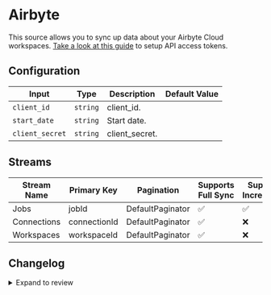 # Airbyte

This source allows you to sync up data about your Airbyte Cloud workspaces. [Take a look at this guide](https://docs.airbyte.com/using-airbyte/configuring-api-access) to setup API access tokens.
## Configuration

| Input | Type | Description | Default Value |
|-------|------|-------------|---------------|
| `client_id` | `string` | client_id.  |  |
| `start_date` | `string` | Start date.  |  |
| `client_secret` | `string` | client_secret.  |  |

## Streams
| Stream Name | Primary Key | Pagination | Supports Full Sync | Supports Incremental |
|-------------|-------------|------------|---------------------|----------------------|
| Jobs | jobId | DefaultPaginator | ✅ |  ✅  |
| Connections | connectionId | DefaultPaginator | ✅ |  ❌  |
| Workspaces | workspaceId | DefaultPaginator | ✅ |  ❌  |

## Changelog

<details>
  <summary>Expand to review</summary>

| Version | Date | Pull Request | Subject |
|---------|------|--------------|---------|
| 0.1.12 | 2025-10-29 | [69033](https://github.com/airbytehq/airbyte/pull/69033) | Update dependencies |
| 0.1.11 | 2025-10-14 | [67831](https://github.com/airbytehq/airbyte/pull/67831) | Update dependencies |
| 0.1.10 | 2025-09-30 | [65650](https://github.com/airbytehq/airbyte/pull/65650) | Update dependencies |
| 0.1.9 | 2025-08-23 | [65318](https://github.com/airbytehq/airbyte/pull/65318) | Update dependencies |
| 0.1.8 | 2025-07-19 | [63476](https://github.com/airbytehq/airbyte/pull/63476) | Update dependencies |
| 0.1.7 | 2025-06-28 | [62144](https://github.com/airbytehq/airbyte/pull/62144) | Update dependencies |
| 0.1.6 | 2025-06-15 | [60611](https://github.com/airbytehq/airbyte/pull/60611) | Update dependencies |
| 0.1.5 | 2025-05-10 | [59852](https://github.com/airbytehq/airbyte/pull/59852) | Update dependencies |
| 0.1.4 | 2025-05-03 | [59370](https://github.com/airbytehq/airbyte/pull/59370) | Update dependencies |
| 0.1.3 | 2025-04-26 | [58721](https://github.com/airbytehq/airbyte/pull/58721) | Update dependencies |
| 0.1.2 | 2025-04-19 | [58276](https://github.com/airbytehq/airbyte/pull/58276) | Update dependencies |
| 0.1.1 | 2025-04-12 | [57637](https://github.com/airbytehq/airbyte/pull/57637) | Update dependencies |
| 0.1.0 | 2025-04-08 | [57518](https://github.com/airbytehq/airbyte/pull/57518) | Fixed jobs incremental syncing by filtering out null updatedAt records |
| 0.0.9 | 2025-04-05 | [57155](https://github.com/airbytehq/airbyte/pull/57155) | Update dependencies |
| 0.0.8 | 2025-03-29 | [56560](https://github.com/airbytehq/airbyte/pull/56560) | Update dependencies |
| 0.0.7 | 2025-03-22 | [56130](https://github.com/airbytehq/airbyte/pull/56130) | Update dependencies |
| 0.0.6 | 2025-03-08 | [55365](https://github.com/airbytehq/airbyte/pull/55365) | Update dependencies |
| 0.0.5 | 2025-03-01 | [54841](https://github.com/airbytehq/airbyte/pull/54841) | Update dependencies |
| 0.0.4 | 2025-02-22 | [54269](https://github.com/airbytehq/airbyte/pull/54269) | Update dependencies |
| 0.0.3 | 2025-02-15 | [48905](https://github.com/airbytehq/airbyte/pull/48905) | Update dependencies |
| 0.0.2 | 2024-10-28 | [47572](https://github.com/airbytehq/airbyte/pull/47572) | Update dependencies |
| 0.0.1 | 2024-08-27 | | Initial release by [@johnwasserman](https://github.com/johnwasserman) via Connector Builder |

</details>
